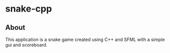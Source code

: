 # snake-cpp
## About
This application is a snake game created using C++ and SFML with a simple gui and scoreboard. 

